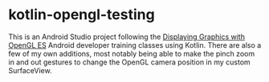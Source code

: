 # kotlin-opengl-testing
This is an Android Studio project following the [Displaying Graphics with OpenGL ES](https://developer.android.com/training/graphics/opengl/index.html) Android developer training classes using Kotlin.
There are also a few of my own additions, most notably being able to make the pinch zoom in and out gestures to change the OpenGL camera position in my custom SurfaceView.
